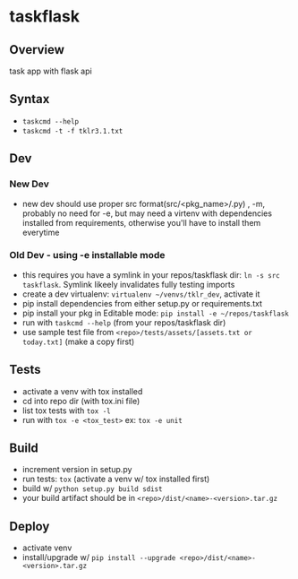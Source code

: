 # taskflask
## Overview
task app with flask api
## Syntax
* `taskcmd --help`
* `taskcmd -t -f tklr3.1.txt`

## Dev
### New Dev
* new dev should use proper src format(src/<pkg_name>/<any>.py) , -m, probably no need for -e, but may need a virtenv with dependencies installed from requirements, otherwise you'll have to install them everytime
### Old Dev - using -e installable mode
* this requires you have a symlink in your repos/taskflask dir: `ln -s src taskflask`. Symlink likeely invalidates fully testing imports
* create a dev virtualenv: `virtualenv ~/venvs/tklr_dev`, activate it
* pip install dependencies from either setup.py or requirements.txt
* pip install your pkg in Editable mode: `pip install -e ~/repos/taskflask`
* run with `taskcmd --help` (from your repos/taskflask dir)
* use sample test file from `<repo>/tests/assets/[assets.txt or today.txt]` (make a copy first)

## Tests
* activate a venv with tox installed
* cd into repo dir (with tox.ini file)
* list tox tests with `tox -l`
* run with `tox -e <tox_test>` ex: `tox -e unit`

## Build
* increment version in setup.py
* run tests: `tox` (activate a venv w/ tox installed first)
* build w/ `python setup.py build sdist`
* your build artifact should be in `<repo>/dist/<name>-<version>.tar.gz`

## Deploy
* activate venv
* install/upgrade w/ `pip install --upgrade <repo>/dist/<name>-<version>.tar.gz`
